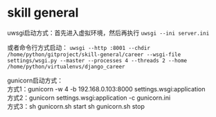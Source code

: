 # skill general

uwsgi启动方式：首先进入虚拟环境，然后再执行
`
uwsgi --ini server.ini
`

  或者命令行方式启动：
`
uwsgi --http :8001 --chdir /home/python/gitproject/skill-general/career --wsgi-file settings/wsgi.py --master --processes 4 --threads 2 --home /home/python/virtualenvs/django_career
`  
  
  gunicorn启动方式：  
  方式1：gunicorn -w 4 -b 192.168.0.103:8000 settings.wsgi:application  
  方式2：gunicorn settings.wsgi:application -c gunicorn.ini  
  方式3：sh gunicorn.sh start    sh gunicorn.sh stop
